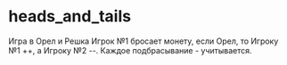 # heads_and_tails

Игра в Орел и Решка
Игрок №1 бросает монету, если Орел, то Игроку №1 ++, а Игроку №2 --.
Каждое подбрасывание - учитывается.

